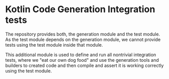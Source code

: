 # Kotlin Code Generation Integration tests

The repository provides both, the generation module and the test module.
As the test module depends on the generation module, we cannot provide tests using the test module inside that module.

This additional module is used to define and run all nontrivial integration tests, where we "eat our own dog food"
and use the generation tools and builders to created code and then compile and assert it is working correctly using
the test module.

